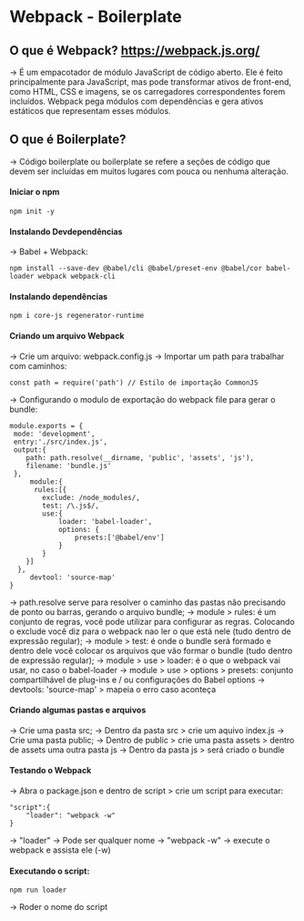 # Webpack - Boilerplate

## O que é Webpack? https://webpack.js.org/

-> É um empacotador de módulo JavaScript de código aberto. Ele é feito principalmente para JavaScript, mas pode transformar ativos de front-end, como HTML, CSS e imagens, se os carregadores correspondentes forem incluídos. Webpack pega módulos com dependências e gera ativos estáticos que representam esses módulos.

## O que é Boilerplate?

-> Código boilerplate ou boilerplate se refere a seções de código que devem ser incluídas em muitos lugares com pouca ou nenhuma alteração. 

#### Iniciar o npm

    npm init -y

#### Instalando Devdependências

-> Babel + Webpack:

    npm install --save-dev @babel/cli @babel/preset-env @babel/cor babel-loader webpack webpack-cli 

#### Instalando dependências

    npm i core-js regenerator-runtime

#### Criando um arquivo Webpack

-> Crie um arquivo: webpack.config.js
-> Importar um path para trabalhar com caminhos: 

    const path = require('path') // Estilo de importação CommonJS

-> Configurando o modulo de exportação do webpack file para gerar o bundle:

    module.exports = {
     mode: 'development', 
     entry:'./src/index.js',
     output:{ 
        path: path.resolve(__dirname, 'public', 'assets', 'js'),
        filename: 'bundle.js'
     },
         module:{
          rules:[{
            exclude: /node_modules/,
            test: /\.js$/,
            use:{
                loader: 'babel-loader',
                options: {
                    presets:['@babel/env']
                } 
            }
        }]
      },
         devtool: 'source-map'
    }

-> path.resolve serve para resolver o caminho das pastas não precisando de ponto ou barras, gerando o arquivo bundle;
-> module > rules: é um conjunto de regras, você pode utilizar para configurar as regras. Colocando o exclude você diz para o webpack nao ler o que está nele (tudo dentro de expressão regular);
-> module > test: é onde o bundle será formado e dentro dele você colocar os arquivos que vão formar o bundle (tudo dentro de expressão regular);
-> module > use > loader: é o que o webpack vai usar, no caso o babel-loader
-> module > use > options > presets: conjunto compartilhável de plug-ins e / ou configurações do Babel options
-> devtools: 'source-map' > mapeia o erro caso aconteça

#### Criando algumas pastas e arquivos

-> Crie uma pasta src;
-> Dentro da pasta src > crie um aquivo index.js
-> Crie uma pasta public;
-> Dentro de public > crie uma pasta assets > dentro de assets uma outra pasta js
-> Dentro da pasta js > será criado o bundle

#### Testando o Webpack

-> Abra o package.json e dentro de script > crie um script para executar:

    "script":{
        "loader": "webpack -w"
    }

-> "loader" -> Pode ser qualquer nome
-> "webpack -w" -> execute o webpack e assista ele (-w)

#### Executando o script:

    npm run loader

-> Roder o nome do script
